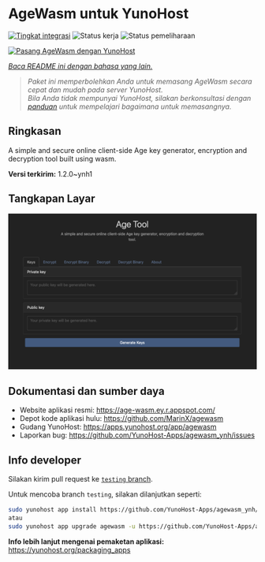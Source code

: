 <!--
N.B.: README ini dibuat secara otomatis oleh <https://github.com/YunoHost/apps/tree/master/tools/readme_generator>
Ini TIDAK boleh diedit dengan tangan.
-->

# AgeWasm untuk YunoHost

[![Tingkat integrasi](https://apps.yunohost.org/badge/integration/agewasm)](https://ci-apps.yunohost.org/ci/apps/agewasm/)
![Status kerja](https://apps.yunohost.org/badge/state/agewasm)
![Status pemeliharaan](https://apps.yunohost.org/badge/maintained/agewasm)

[![Pasang AgeWasm dengan YunoHost](https://install-app.yunohost.org/install-with-yunohost.svg)](https://install-app.yunohost.org/?app=agewasm)

*[Baca README ini dengan bahasa yang lain.](./ALL_README.md)*

> *Paket ini memperbolehkan Anda untuk memasang AgeWasm secara cepat dan mudah pada server YunoHost.*  
> *Bila Anda tidak mempunyai YunoHost, silakan berkonsultasi dengan [panduan](https://yunohost.org/install) untuk mempelajari bagaimana untuk memasangnya.*

## Ringkasan

A simple and secure online client-side Age key generator, encryption and decryption tool built using wasm.

**Versi terkirim:** 1.2.0~ynh1

## Tangkapan Layar

![Tangkapan Layar pada AgeWasm](./doc/screenshots/screenshot.png)

## Dokumentasi dan sumber daya

- Website aplikasi resmi: <https://age-wasm.ey.r.appspot.com/>
- Depot kode aplikasi hulu: <https://github.com/MarinX/agewasm>
- Gudang YunoHost: <https://apps.yunohost.org/app/agewasm>
- Laporkan bug: <https://github.com/YunoHost-Apps/agewasm_ynh/issues>

## Info developer

Silakan kirim pull request ke [`testing` branch](https://github.com/YunoHost-Apps/agewasm_ynh/tree/testing).

Untuk mencoba branch `testing`, silakan dilanjutkan seperti:

```bash
sudo yunohost app install https://github.com/YunoHost-Apps/agewasm_ynh/tree/testing --debug
atau
sudo yunohost app upgrade agewasm -u https://github.com/YunoHost-Apps/agewasm_ynh/tree/testing --debug
```

**Info lebih lanjut mengenai pemaketan aplikasi:** <https://yunohost.org/packaging_apps>
